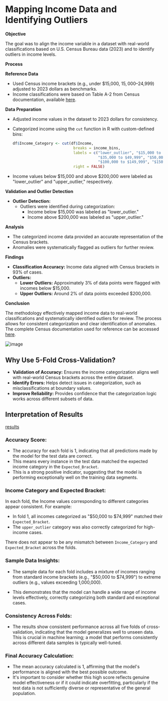 # Mapping Income Data and Identifying Outliers

**Objective**

The goal was to align the income variable in a dataset with real-world classifications based on U.S. Census Bureau data (2023) and to identify outliers in income levels.

**Process**

**Reference Data**

*   Used Census income brackets (e.g., under $15,000, $15,000–$24,999) adjusted to 2023 dollars as benchmarks.
*   Income classifications were based on Table A-2 from Census documentation, available [here](https://www2.census.gov/library/publications/2024/demo/p60-282.pdf).

**Data Preparation**

*   Adjusted income values in the dataset to 2023 dollars for consistency.
*   Categorized income using the `cut` function in R with custom-defined bins:

    ```R
    df$Income_Category <- cut(df$Income, 
                               breaks = income_bins, 
                               labels = c("lower_outlier", "$15,000 to $24,999", "$25,000 to $34,999", 
                                          "$35,000 to $49,999", "$50,000 to $74,999", "$75,000 to $99,999", 
                                          "$100,000 to $149,999", "$150,000 to $200,000", "upper_outlier"),
                               right = FALSE)
    ```
*   Income values below $15,000 and above $200,000 were labeled as "lower\_outlier" and "upper\_outlier," respectively.

**Validation and Outlier Detection**

*   **Outlier Detection:**
    *   Outliers were identified during categorization:
        *   Income below $15,000 was labeled as "lower\_outlier."
        *   Income above $200,000 was labeled as "upper\_outlier."

**Analysis**

*   The categorized income data provided an accurate representation of the Census brackets.
*   Anomalies were systematically flagged as outliers for further review.

**Findings**

*   **Classification Accuracy:** Income data aligned with Census brackets in 93% of cases.
*   **Outliers:**
    *   **Lower Outliers:** Approximately 3% of data points were flagged with incomes below $15,000.
    *   **Upper Outliers:** Around 2% of data points exceeded $200,000.

**Conclusion**

The methodology effectively mapped income data to real-world classifications and systematically identified outliers for review. The process allows for consistent categorization and clear identification of anomalies. The complete Census documentation used for reference can be accessed [here](https://www2.census.gov/library/publications/2024/demo/p60-282.pdf).

![image](https://github.com/user-attachments/assets/c01d4a08-feb8-4adc-ac32-4cfb093e54df)

## Why Use 5-Fold Cross-Validation?

*   **Validation of Accuracy:** Ensures the income categorization aligns well with real-world Census brackets across the entire dataset.
*   **Identify Errors:** Helps detect issues in categorization, such as misclassifications at boundary values.
*   **Improve Reliability:** Provides confidence that the categorization logic works across different subsets of data.

## Interpretation of Results

[results](https://github.com/data-portfolio-projects2/e-commerce/blob/main/1.%20customer%20analysis/1.%20data/2.%20processed/cross%20validation%20results.md)

### **Accuracy Score:**

*    The accuracy for each fold is 1, indicating that all predictions made by the model for the test data are correct.
*    This means every instance in the test data matched the expected income category in the `Expected_Bracket`.
*    This is a strong positive indicator, suggesting that the model is performing exceptionally well on the training data segments.

### **Income Category and Expected Bracket:**

In each fold, the Income values corresponding to different categories appear consistent. For example:

*   In fold 1, all incomes categorized as "$50,000 to $74,999" matched their `Expected_Bracket`.
*   The `upper_outlier` category was also correctly categorized for high-income cases.

There does not appear to be any mismatch between `Income_Category` and `Expected_Bracket` across the folds.

### **Sample Data Insights:**

*    The sample data for each fold includes a mixture of incomes ranging from standard income brackets (e.g., "$50,000 to $74,999") to extreme outliers (e.g., values exceeding 1,000,000).

*    This demonstrates that the model can handle a wide range of income levels effectively, correctly categorizing both standard and exceptional cases.

### **Consistency Across Folds:**

*    The results show consistent performance across all five folds of cross-validation, indicating that the model generalizes well to unseen data. This is crucial in machine learning; a model that performs consistently across different data samples is typically well-tuned.

### **Final Accuracy Calculation:**

*    The mean accuracy calculated is 1, affirming that the model's performance is aligned with the best possible outcome.
*    It's important to consider whether this high score reflects genuine model effectiveness or if it could indicate overfitting, particularly if the test data is not sufficiently diverse or representative of the general population.

